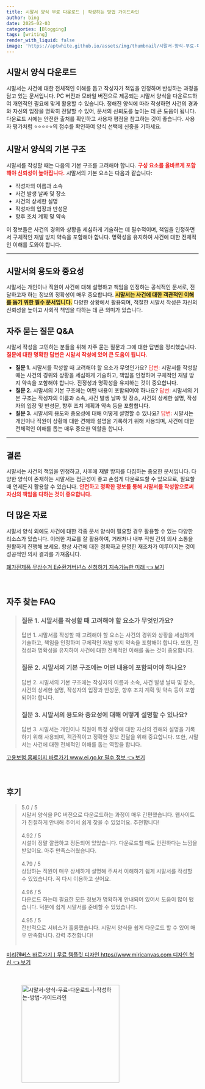 ```yaml
---
title: 시말서 양식 무료 다운로드 | 작성하는 방법 가이드라인
author: bing
date: 2025-02-03
categories: [Blogging]
tags: [writing]
render_with_liquid: false
image: 'https://aptwhite.github.io/assets/img/thumbnail/시말서-양식-무료-다운로드-|-작성하는-방법-가이드라인.webp'
---
```



<h2 id='시말서양식다운로드'>시말서 양식 다운로드</h2>

<p>시말서는 사건에 대한 전체적인 이해를 돕고 작성자가 책임을 인정하며 반성하는 과정을 담고 있는 문서입니다. PC 버전과 모바일 버전으로 제공되는 시말서 양식을 다운로드하여 개인적인 필요에 맞게 활용할 수 있습니다. 정해진 양식에 따라 작성하면 사건의 경과와 자신의 입장을 명확히 전달할 수 있어, 문서의 신뢰도를 높이는 데 큰 도움이 됩니다. 다운로드 시에는 안전한 출처를 확인하고 사용자 평점을 참고하는 것이 좋습니다. 사용자 평가처럼 ⭐⭐⭐⭐⭐의 점수를 확인하여 양식 선택에 신중을 기하세요.</p>

<h2 id='기본구조'>시말서 양식의 기본 구조</h2>

<p>시말서를 작성할 때는 다음의 기본 구조를 고려해야 합니다. <b><span style="color: #ee2323;">구성 요소를 올바르게 포함해야 신뢰성이 높아집니다.</span></b> 시말서의 기본 요소는 다음과 같습니다:</p>

<ul>
    <li>작성자의 이름과 소속</li>
    <li>사건 발생 날짜 및 장소</li>
    <li>사건의 상세한 설명</li>
    <li>작성자의 입장과 반성문</li>
    <li>향후 조치 계획 및 약속</li>
</ul>

<p>이 정보들은 사건의 경위와 상황을 세심하게 기술하는 데 필수적이며, 책임을 인정하면서 구체적인 재발 방지 약속을 포함해야 합니다. 명확성을 유지하여 사건에 대한 전체적인 이해를 도와야 합니다.</p>

<hr />

<h2 id='용도중요성'>시말서의 용도와 중요성</h2>

<p>시말서는 개인이나 직원이 사건에 대해 설명하고 책임을 인정하는 공식적인 문서로, 전달하고자 하는 정보의 정확성이 매우 중요합니다. <b><span style="background-color: #ffe066;">시말서는 사건에 대한 객관적인 이해를 돕기 위한 필수 문서입니다.</span></b> 다양한 상황에서 활용되며, 적절한 시말서 작성은 자신의 신뢰성을 높이고 사회적 책임을 다하는 데 큰 의미가 있습니다.</p>

<h2 id='자주묻는질문'>자주 묻는 질문 Q&A</h2>

<p>시말서 작성을 고민하는 분들을 위해 자주 묻는 질문과 그에 대한 답변을 정리했습니다. <b><span style="color: #ee2323;">질문에 대한 명확한 답변은 시말서 작성에 있어 큰 도움이 됩니다.</span></b></p>

<ul>
    <li><b>질문 1.</b> 시말서를 작성할 때 고려해야 할 요소가 무엇인가요?  
        <span style="color: #ee2323;">답변:</span> 시말서를 작성할 때는 사건의 경위와 상황을 세심하게 기술하고, 책임을 인정하며 구체적인 재발 방지 약속을 포함해야 합니다. 진정성과 명확성을 유지하는 것이 중요합니다.
    </li>
    <li><b>질문 2.</b> 시말서의 기본 구조에는 어떤 내용이 포함되어야 하나요?  
        <span style="color: #ee2323;">답변:</span> 시말서의 기본 구조는 작성자의 이름과 소속, 사건 발생 날짜 및 장소, 사건의 상세한 설명, 작성자의 입장 및 반성문, 향후 조치 계획과 약속 등을 포함합니다.
    </li>
    <li><b>질문 3.</b> 시말서의 용도와 중요성에 대해 어떻게 설명할 수 있나요?  
        <span style="color: #ee2323;">답변:</span> 시말서는 개인이나 직원이 상황에 대한 견해와 설명을 기록하기 위해 사용되며, 사건에 대한 전체적인 이해를 돕는 매우 중요한 역할을 합니다.
    </li>
</ul>

<hr />

<h2 id='결론'>결론</h2>

<p>시말서는 사건의 책임을 인정하고, 사후에 재발 방지를 다짐하는 중요한 문서입니다. 다양한 양식이 존재하는 시말서는 접근성이 좋고 손쉽게 다운로드할 수 있으므로, 필요할 때 언제든지 활용할 수 있습니다. <b><span style="color: #ee2323;">안전하고 정확한 정보를 통해 시말서를 작성함으로써 자신의 책임을 다하는 것이 중요합니다.</span></b></p>

<h2 id='자료'>더 많은 자료</h2>

<p>시말서 양식 외에도 사건에 대한 각종 문서 양식이 필요할 경우 활용할 수 있는 다양한 리소스가 있습니다. 이러한 자료를 잘 활용하여, 거래처나 내부 직원 간의 의사 소통을 원활하게 진행해 보세요. 항상 사건에 대한 정확하고 분명한 재조차가 이루어지는 것이 성공적인 의사 결과를 가져옵니다.</p>


<p><a class="click-button" title="폐가전제품 무상수거 E순환거버넌스 신청하기 지속가능한 미래" href="https://aptwhite.github.io/posts/%ED%8F%90%EA%B0%80%EC%A0%84%EC%A0%9C%ED%92%88-%EB%AC%B4%EC%83%81%EC%88%98%EA%B1%B0-E%EC%88%9C%ED%99%98%EA%B1%B0%EB%B2%84%EB%84%8C%EC%8A%A4-%EC%8B%A0%EC%B2%AD%ED%95%98%EA%B8%B0-%EC%A7%80%EC%86%8D%EA%B0%80%EB%8A%A5%ED%95%9C-%EB%AF%B8%EB%9E%98/" rel="dofollow">폐가전제품 무상수거 E순환거버넌스 신청하기 지속가능한 미래 👈 보기</a></p><br>
<h2 id='자주_찾는_FAQ'>자주 찾는 FAQ</h2>
<div itemscope="" itemtype="https://schema.org/FAQPage"> 
<blockquote> 
<div itemscope="" itemprop="mainEntity" itemtype="https://schema.org/Question"> 
<h3 itemprop="name">질문 1. 시말서를 작성할 때 고려해야 할 요소가 무엇인가요?</h3> 
<div itemscope="" itemprop="acceptedAnswer" itemtype="https://schema.org/Answer"> 
<span itemprop="text"> 
<p>답변 1. 시말서를 작성할 때 고려해야 할 요소는 사건의 경위와 상황을 세심하게 기술하고, 책임을 인정하며 구체적인 재발 방지 약속을 포함해야 합니다. 또한, 진정성과 명확성을 유지하여 사건에 대한 전체적인 이해를 돕는 것이 중요합니다.</p> 
</span> 
</div> 
</div> 

<div itemscope="" itemprop="mainEntity" itemtype="https://schema.org/Question"> 
<h3 itemprop="name">질문 2. 시말서의 기본 구조에는 어떤 내용이 포함되어야 하나요?</h3> 
<div itemscope="" itemprop="acceptedAnswer" itemtype="https://schema.org/Answer"> 
<span itemprop="text"> 
<p>답변 2. 시말서의 기본 구조에는 작성자의 이름과 소속, 사건 발생 날짜 및 장소, 사건의 상세한 설명, 작성자의 입장과 반성문, 향후 조치 계획 및 약속 등이 포함되어야 합니다.</p> 
</span> 
</div> 
</div> 

<div itemscope="" itemprop="mainEntity" itemtype="https://schema.org/Question"> 
<h3 itemprop="name">질문 3. 시말서의 용도와 중요성에 대해 어떻게 설명할 수 있나요?</h3> 
<div itemscope="" itemprop="acceptedAnswer" itemtype="https://schema.org/Answer"> 
<span itemprop="text"> 
<p>답변 3. 시말서는 개인이나 직원이 특정 상황에 대한 자신의 견해와 설명을 기록하기 위해 사용되며, 객관적이고 정확한 정보 전달을 위해 중요합니다. 또한, 시말서는 사건에 대한 전체적인 이해를 돕는 역할을 합니다.</p> 
</span> 
</div> 
</div> 
</blockquote> 
</div>
<p><a class="click-button" title="고용보험 홈페이지 바로가기 www.ei.go.kr 필수 정보" href="https://aptwhite.github.io/posts/%EA%B3%A0%EC%9A%A9%EB%B3%B4%ED%97%98-%ED%99%88%ED%8E%98%EC%9D%B4%EC%A7%80-%EB%B0%94%EB%A1%9C%EA%B0%80%EA%B8%B0-www.ei.go.kr-%ED%95%84%EC%88%98-%EC%A0%95%EB%B3%B4/" rel="dofollow">고용보험 홈페이지 바로가기 www.ei.go.kr 필수 정보 👈 보기</a></p><br>
<h2 id='후기'>후기</h2>
<div itemscope itemtype="https://schema.org/Product">
  <blockquote>
  <div itemprop="review" itemscope itemtype="https://schema.org/Review">
      <div itemprop="reviewRating" itemscope itemtype="https://schema.org/Rating"> <span itemprop="ratingValue">5.0</span> / <span itemprop="bestRating">5</span> </div>
      <span itemprop="reviewBody">시말서 양식을 PC 버전으로 다운로드하는 과정이 매우 간편했습니다. 웹사이트가 친절하게 안내해 주어서 쉽게 찾을 수 있었어요. 추천합니다!</span>
  </div>
  <br>
  <div itemprop="review" itemscope itemtype="https://schema.org/Review">
      <div itemprop="reviewRating" itemscope itemtype="https://schema.org/Rating"> <span itemprop="ratingValue">4.92</span> / <span itemprop="bestRating">5</span> </div>
      <span itemprop="reviewBody">시설이 정말 깔끔하고 정돈되어 있었습니다. 다운로드할 때도 안전하다는 느낌을 받았어요. 아주 만족스러웠습니다.</span>
  </div>
  <br>
  <div itemprop="review" itemscope itemtype="https://schema.org/Review">
      <div itemprop="reviewRating" itemscope itemtype="https://schema.org/Rating"> <span itemprop="ratingValue">4.79</span> / <span itemprop="bestRating">5</span> </div>
      <span itemprop="reviewBody">상담하는 직원이 매우 상세하게 설명해 주셔서 이해하기 쉽게 시말서를 작성할 수 있었습니다. 꼭 다시 이용하고 싶어요.</span>
  </div>
  <br>
  <div itemprop="review" itemscope itemtype="https://schema.org/Review">
      <div itemprop="reviewRating" itemscope itemtype="https://schema.org/Rating"> <span itemprop="ratingValue">4.96</span> / <span itemprop="bestRating">5</span> </div>
      <span itemprop="reviewBody">다운로드 하는데 필요한 모든 정보가 명확하게 안내되어 있어서 도움이 많이 됐습니다. 덕분에 쉽게 시말서를 준비할 수 있었습니다.</span>
  </div>
  <br>
  <div itemprop="review" itemscope itemtype="https://schema.org/Review">
      <div itemprop="reviewRating" itemscope itemtype="https://schema.org/Rating"> <span itemprop="ratingValue">4.95</span> / <span itemprop="bestRating">5</span> </div>
      <span itemprop="reviewBody">전반적으로 서비스가 훌륭했습니다. 시말서 양식을 쉽게 다운로드 할 수 있어 매우 만족합니다. 강력 추천합니다!</span>
  </div>
  <br>
  </blockquote>
</div>
<p><a class="click-button" title="미리캔버스 바로가기ㅣ무료 템플릿 디자인 https//www.miricanvas.com 디자인 혁신" href="https://aptwhite.github.io/posts/%EB%AF%B8%EB%A6%AC%EC%BA%94%EB%B2%84%EC%8A%A4-%EB%B0%94%EB%A1%9C%EA%B0%80%EA%B8%B0%E3%85%A3%EB%AC%B4%EB%A3%8C-%ED%85%9C%ED%94%8C%EB%A6%BF-%EB%94%94%EC%9E%90%EC%9D%B8-httpswww.miricanvas.com-%EB%94%94%EC%9E%90%EC%9D%B8-%ED%98%81%EC%8B%A0/" rel="dofollow">미리캔버스 바로가기ㅣ무료 템플릿 디자인 https//www.miricanvas.com 디자인 혁신 👈 보기</a></p><br>
<figure class="image"><img src="https://aptwhite.github.io/assets/img/thumbnail/시말서-양식-무료-다운로드-|-작성하는-방법-가이드라인.webp" alt="시말서-양식-무료-다운로드-|-작성하는-방법-가이드라인" width="256" height="256"></figure>